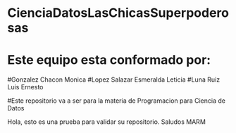 # CienciaDatosLasChicasSuperpoderosas
# Este equipo esta conformado por: 
  #Gonzalez Chacon Monica
  #Lopez Salazar Esmeralda Leticia 
  #Luna Ruiz Luis Ernesto
 
 #Este repositorio va a ser para la materia de Programacion para Ciencia de Datos

 Hola, esto es una prueba para validar su repositorio. Saludos MARM
 
